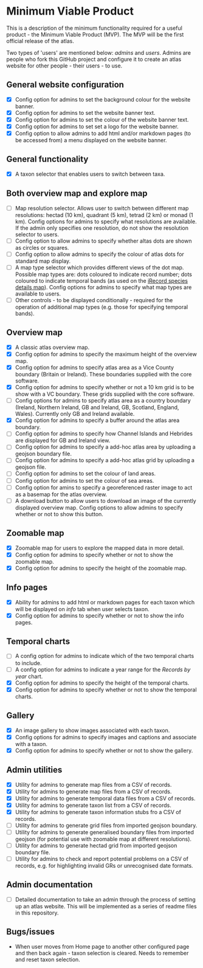 # Minimum Viable Product
This is a description of the minimum functionality required for a useful product - the Minimum Viable Product (MVP).
The MVP will be the first official release of the atlas.

Two types of 'users' are mentioned below: *admins* and *users*. Admins are people who fork this GitHub project 
and configure it to create an atlas website for other people - their users - to use.

## General website configuration
- [x] Config option for admins to set the background colour for the website banner.
- [x] Config option for admins to set the website banner text.
- [x] Config option for admins to set the colour of the website banner text.
- [x] Config option for admins to set set a logo for the website banner.
- [x] Config option to allow admins to add html and/or markdown pages (to be accessed from) a menu displayed on the website banner.

## General functionality
- [x] A taxon selector that enables users to switch between taxa.

## Both overview map and explore map
- [ ] Map resolution selector. Allows  user to switch between different map resolutions: hectad (10 km), quadrant (5 km), tetrad (2 km) or monad (1 km). Config options for admins to specify what resolutions are available. If the admin only specifies one resolution, do not show the resolution selector to users.
- [ ] Config option to allow admins to specify whether altas dots are shown as circles or squares.
- [ ] Config option to allow admins to specify the colour of atlas dots for standard map display.
- [ ] A map type selector which provides different views of the dot map. Possible map types are: dots coloured to indicate record number; dots coloured to indicate temporal bands (as used on the [iRecord species details map](https://irecord.org.uk/species-details?taxa_taxon_list_id=250358)). Config options for admins to specify what map types are available to users.
- [ ] Other controls - to be displayed conditionally - required for the operation of additional map types (e.g. those for specifying temporal bands).

## Overview map
- [x] A classic atlas overview map.
- [x] Config option for admins to specify the maximum height of the overview map.
- [x] Config option for admins to specify atlas area as a Vice County boundary (Britain or Ireland). These boundaries supplied with the core software.
- [x] Config option for admins to specify whether or not a 10 km grid is to be show with a VC boundary. These grids supplied with the core software.
- [ ] Config options for admins to specify atlas area as a country boundary (Ireland, Northern Ireland, GB and Ireland, GB, Scotland, England, Wales). Currently only GB and Ireland available.
- [x] Config option for admins to specify a buffer around the atlas area boundary.
- [ ] Config option for admins to specify how Channel Islands and Hebrides are displayed for GB and Ireland view.
- [ ] Config option for admins to specify a add-hoc atlas area by uploading a geojson boundary file.
- [ ] Config option for admins to specify a add-hoc atlas grid by uploading a geojson file.
- [ ] Config option for admins to set the colour of land areas.
- [ ] Config option for admins to set the colour of sea areas.
- [ ] Config option for amins to specify a georeferenced raster image to act as a basemap for the atlas overview.
- [ ] A download button to allow users to download an image of the currently displayed overview map. Config options to allow admins to specify whether or not to show this button.

## Zoomable map
- [x] Zoomable map for users to explore the mapped data in more detail.
- [x] Config option for admins to specify whether or not to show the zoomable map.
- [x] Config option for admins to specify the height of the zoomable map.

## Info pages
- [x] Ability for admins to add html or markdown pages for each taxon which will be displayed on *info* tab when user selects taxon.
- [x] Config option for admins to specify whether or not to show the info pages.

## Temporal charts
- [ ] A config option for admins to indicate which of the two temporal charts to include.
- [ ] A config option for admins to indicate a year range for the *Records by year* chart.
- [x] Config option for admins to specify the height of the temporal charts.
- [x] Config option for admins to specify whether or not to show the temporal charts.

## Gallery
- [x] An image gallery to show images associated with each taxon.
- [x] Config options for admins to specify images and captions and associate with a taxon.
- [x] Config option for admins to specify whether or not to show the gallery.

## Admin utilities
- [x] Utility for admins to generate map files from a CSV of records.
- [x] Utility for admins to generate map files from a CSV of records.
- [x] Utility for admins to generate temporal data files from a CSV of records.
- [x] Utility for admins to generate taxon list from a CSV of records.
- [x] Utility for admins to generate taxon information stubs fro a CSV of records.
- [ ] Utility for admins to generate grid files from imported geojson boundary.
- [ ] Utility for admins to generate generalised boundary files from imported geojson (for potential use with zoomable map at different resolutions).
- [ ] Utility for admins to generate hectad grid from imported geojson boundary file.
- [ ] Utility for admins to check and report potential problems on a CSV of records, e.g. for highlighting invalid GRs or unrecognised date formats.

## Admin documentation
- [ ] Detailed documentation to take an admin through the process of setting up an atlas website. This will be implemented as a series of readme files in this repository.

## Bugs/issues
- When user moves from Home page to another other configured page and then back again - taxon selection is cleared. Needs to remember and reset taxon selection.




